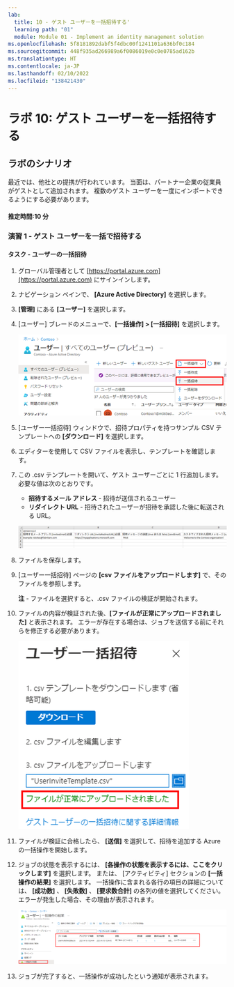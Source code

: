 ```yaml
---
lab:
  title: 10 - ゲスト ユーザーを一括招待する'
  learning path: "01"
  module: Module 01 - Implement an identity management solution
ms.openlocfilehash: 5f8181892dabf5f4dbc00f1241101a636bf0c184
ms.sourcegitcommit: 448f935ad266989a6f0086019e0c0e0785ad162b
ms.translationtype: HT
ms.contentlocale: ja-JP
ms.lasthandoff: 02/10/2022
ms.locfileid: "138421430"
---
```

# <a name="lab-10-invite-guest-users-in-bulk"></a>ラボ 10: ゲスト ユーザーを一括招待する

## <a name="lab-scenario"></a>ラボのシナリオ

最近では、他社との提携が行われています。 当面は、パートナー企業の従業員がゲストとして追加されます。 複数のゲスト ユーザーを一度にインポートできるようにする必要があります。

#### <a name="estimated-time-10-minutes"></a>推定時間:10 分

### <a name="exercise-1---invite-guest-users-in-bulk"></a>演習 1 - ゲスト ユーザーを一括で招待する

#### <a name="task---bulk-user-invite"></a>タスク - ユーザーの一括招待

1. グローバル管理者として [https://portal.azure.com](https://portal.azure.com) にサインインします。

2. ナビゲーション ペインで、 **[Azure Active Directory]** を選択します。

3. **[管理]** にある **[ユーザー]** を選択します。

4. [ユーザー] ブレードのメニューで、**[一括操作] > [一括招待]** を選択します。

     ![[一括操作] と [一括招待] のメニュー オプションが強調表示された [すべてのユーザー] ページを表示する画面イメージ](./media/lp1-mod3-bulk-invite-option.png)

5. [ユーザー一括招待] ウィンドウで、招待プロパティを持つサンプル CSV テンプレートへの **[ダウンロード]** を選択します。

6. エディターを使用して CSV ファイルを表示し、テンプレートを確認します。

7. この .csv テンプレートを開いて、ゲスト ユーザーごとに 1 行追加します。 必要な値は次のとおりです。

    - **招待するメール アドレス** - 招待が送信されるユーザー
    - **リダイレクト URL** - 招待されたユーザーが招待を承認した後に転送される URL。

    ![ゲスト一括招待のテンプレート CSV の例を表示する画面イメージ](./media/lp1-mod3-template-csv.png)

8. ファイルを保存します。

9. [ユーザー一括招待] ページの **[csv ファイルをアップロードします]** で、そのファイルを参照します。

     **注** - ファイルを選択すると、.csv ファイルの検証が開始されます。

10. ファイルの内容が検証された後、**[ファイルが正常にアップロードされました]** と表示されます。 エラーが存在する場合は、ジョブを送信する前にそれらを修正する必要があります。

    !["ファイルが正常にアップロードされました" というメッセージが強調表示された [ユーザー一括招待] を表示する画面イメージ](./media/lp1-mod3-bulk-invite-users-upload-csv.png)

11. ファイルが検証に合格したら、 **[送信]** を選択して、招待を追加する Azure の一括操作を開始します。

12. ジョブの状態を表示するには、 **[各操作の状態を表示するには、ここをクリックします]** を選択します。 または、 [アクティビティ] セクションの **[一括操作の結果]** を選択します。 一括操作に含まれる各行の項目の詳細については、 **[成功数]** 、 **[失敗数]** 、 **[要求数合計]** の各列の値を選択してください。 エラーが発生した場合、その理由が表示されます。

    ![一括操作の結果を表示する画面イメージ](./media/lp1-mod3-bulk-operations-results.png)

13. ジョブが完了すると、一括操作が成功したという通知が表示されます。
